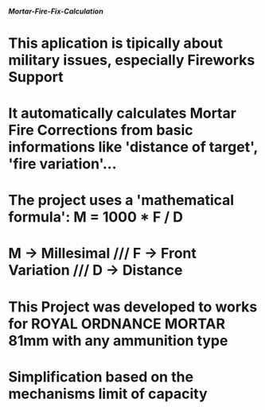 #####   Mortar-Fire-Fix-Calculation   #####

# This aplication is tipically about military issues, especially Fireworks Support
# It automatically calculates Mortar Fire Corrections from basic informations like 'distance of target', 'fire variation'...
# The project uses a 'mathematical formula': M = 1000 * F / D
# M -> Millesimal /// F -> Front Variation /// D -> Distance
# This Project was developed to works for ROYAL ORDNANCE MORTAR 81mm with any ammunition type
# Simplification based on the mechanisms limit of capacity
